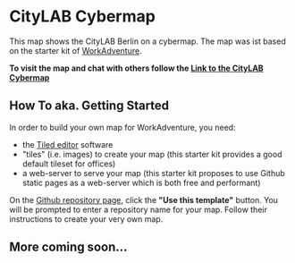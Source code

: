 # CityLAB Cybermap

This map shows the CityLAB Berlin on a cybermap.
The map was ist based on the starter kit of [WorkAdventure](https://workadventu.re).

**To visit the map and chat with others follow the [Link to the CityLAB Cybermap](https://play.workadventu.re/_/global/technologiestiftung.github.io/cybermap/map.json)**

## How To aka. Getting Started

In order to build your own map for WorkAdventure, you need:

- the [Tiled editor](https://www.mapeditor.org/) software
- "tiles" (i.e. images) to create your map (this starter kit provides a good default tileset for offices)
- a web-server to serve your map (this starter kit proposes to use Github static pages as a web-server which is both free and performant)

On the [Github repository page](https://github.com/thecodingmachine/workadventure-map-starter-kit),
click the **"Use this template"** button. You will be prompted to enter a repository name for your map. Follow their instructions to create your very own map.

## More coming soon...

